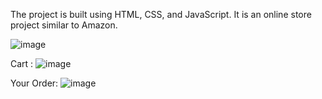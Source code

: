 The project is built using HTML, CSS, and JavaScript. It is an online store project similar to Amazon.

![image](https://github.com/AdiYohanes/javascript-amazon/assets/105840796/e8db1217-530b-48f3-b562-f7b95549e8f3)


Cart : 
![image](https://github.com/AdiYohanes/javascript-amazon/assets/105840796/f95c0fb2-4eb7-4573-a130-d2698b20f59f)

Your Order: 
![image](https://github.com/AdiYohanes/javascript-amazon/assets/105840796/a7849cdc-4d00-4109-bc22-b4f7716ded95)
